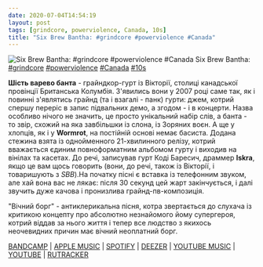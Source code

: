 ```yaml
---
date: 2020-07-04T14:54:19
layout: post
tags: [grindcore, powerviolence, Canada, 10s]
title: "Six Brew Bantha: #grindcore #powerviolence #Canada"
---
```

![Six Brew Bantha: #grindcore #powerviolence #Canada](https://res.cloudinary.com/vast-space-unexplored/image/upload/photos/photo_1014_04-07-2020_14-54-19.jpg)
Six Brew Bantha: [#grindcore](/tags/#grindcore) [#powerviolence](/tags/#powerviolence) [#Canada](/tags/#Canada) [#10s](/tags/#10s)

**Шість варево банта** - грайндкор-гурт із Вікторії, столиці канадської провінції Британська Колумбія. З&#39;явились вони у 2007 році саме так, як і повинні з&#39;являтись грайнд (та і взагалі - панк) гурти: джем, котрий спершу переріс в запис підвальних демо, а згодом - і в концерти. Назва особливо нічого не значить, це просто унікальний набір слів, а банта - то звір, схожий на яка завбільшки із слона, із Зоряних воєн. А ще у хлопців, як і у **Wormrot**, на постійній основі немає басиста.
Додана стежина взята із однойменного 21-хвилинного релізу, котрий вважається єдиним повноформатним альбомом гурту і виходив на вінілах та касетах. До речі, записував гурт Коді Баресич, драммер **Iskra**, якщо це вам щось говорить (вони, до речі, також із Вікторії, і товаришують з *SBB*).На початку пісні є вставка із телефонним звуком, але хай вона вас не лякає: після 30 секунд цей жарт закінчується, і далі звучить дуже качова і пронизлива грайнд-пв-композиція.

&quot;Вічний борг&quot; - антиклерикальна пісня, котра звертається до слухача із критикою концепту про абсолютно незнайомого йому супергероя, котрий віддав за нього життя і тепер все людство з якихось неочевидних причин має вічний неоплатний борг.

[BANDCAMP](https://sixbrewbantha.bandcamp.com/album/s-t-lp) \| [APPLE MUSIC](https://music.apple.com/us/album/six-brew-bantha/666675927) \| [SPOTIFY](https://open.spotify.com/album/3QDNbIXhDGYOzxT0fviRcR) \| [DEEZER](https://www.deezer.com/album/6718518?utm_source=deezer&amp;utm_content=album-6718518&amp;utm_term=1601611822_1593863523&amp;utm_medium=web) \| [YOUTUBE MUSIC](https://music.youtube.com/playlist?list=OLAK5uy_mz3J-8G0Ui1DpWRahOHoaTXcLKdJpmIW0) \| [YOUTUBE](https://www.youtube.com/playlist?list=OLAK5uy_kfxFh71038zI6dPffw8LcYedR_fnRp0Qg) \| [RUTRACKER](https://rutracker.org/forum/viewtopic.php?t=4831444)
